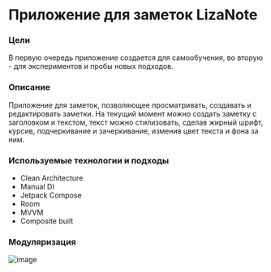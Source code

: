 # Приложение для заметок LizaNote
### Цели
В первую очередь приложение создается для самообучения, во вторую - для экспериментов и пробы новых подходов.
### Описание
Приложение для заметок, позволяющее просматривать, создавать и редактировать заметки. На текущий момент можно создать заметку с заголовком и текстом, текст можно стилизовать, сделав жирный шрифт, курсив, подчеркивание и зачеркивание, изменив цвет текста и фона за ним.
### Используемые технологии и подходы
- Clean Architecture
- Manual DI
- Jetpack Compose
- Room
- MVVM
- Composite built
### Модуляризация
![image](https://github.com/Haggard13/LizaNote/assets/64083236/58161b51-9eac-41ba-a03d-2fd4e7d5796e)
